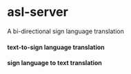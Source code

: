 # asl-server

A bi-directional sign language translation 

#### text-to-sign language translation
#### sign language to text translation
